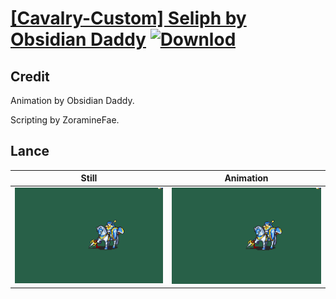 # [\[Cavalry-Custom\] Seliph by Obsidian Daddy](./) [![Downlod](https://img.shields.io/badge/Download--red?style=social&logo=github)](https://minhaskamal.github.io/DownGit/#/home?url=https://github.com/Klokinator/FE-Repo/tree/main/Battle%20Animations%2FMounted%20-%20Cavs%2C%20Paladins%2C%20Rangers%2F%5BCavalry-Custom%5D%20Seliph%20by%20Obsidian%20Daddy%2F2.%20Lance)

## Credit

Animation by Obsidian Daddy.

Scripting by ZoramineFae.

## Lance

| Still | Animation |
| :---: | :-------: |
| ![Lance still](./Lance_000.png) | ![Lance animation](./Lance.gif) |
